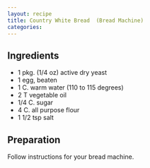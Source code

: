 ```yaml
---
layout: recipe
title: Country White Bread  (Bread Machine)
categories:
---
```


## Ingredients

- 1 pkg. (1/4 oz) active dry yeast
- 1 egg, beaten
- 1 C. warm water (110 to 115 degrees)
- 2 T vegetable oil
- 1/4 C. sugar
- 4 C. all purpose flour
- 1 1/2 tsp salt

## Preparation

Follow instructions for your bread machine.